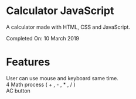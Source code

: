 # Calculator JavaScript
A calculator made with HTML, CSS and JavaScript.


Completed On: 10 March 2019


# Features

User can use mouse and keyboard same time.<br>
4 Math process ( + , - , * , / )<br>
AC button
